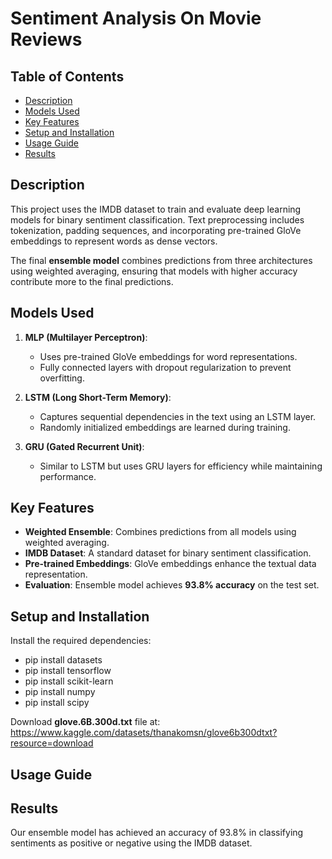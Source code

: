 # Sentiment Analysis On Movie Reviews

## Table of Contents
- [Description](#description)
- [Models Used](#models-used)
- [Key Features](#key-features)
- [Setup and Installation](#setup-and-installation)
- [Usage Guide](#usage-guide)
- [Results](#results)

## Description
This project uses the IMDB dataset to train and evaluate deep learning models for binary sentiment classification. Text preprocessing includes tokenization, padding sequences, and incorporating pre-trained GloVe embeddings to represent words as dense vectors.

The final **ensemble model** combines predictions from three architectures using weighted averaging, ensuring that models with higher accuracy contribute more to the final predictions.

## Models Used
1. **MLP (Multilayer Perceptron)**:
   - Uses pre-trained GloVe embeddings for word representations.
   - Fully connected layers with dropout regularization to prevent overfitting.

2. **LSTM (Long Short-Term Memory)**:
   - Captures sequential dependencies in the text using an LSTM layer.
   - Randomly initialized embeddings are learned during training.

3. **GRU (Gated Recurrent Unit)**:
   - Similar to LSTM but uses GRU layers for efficiency while maintaining performance.

## Key Features
- **Weighted Ensemble**: Combines predictions from all models using weighted averaging.
- **IMDB Dataset**: A standard dataset for binary sentiment classification.
- **Pre-trained Embeddings**: GloVe embeddings enhance the textual data representation.
- **Evaluation**: Ensemble model achieves **93.8% accuracy** on the test set.

## Setup and Installation
Install the required dependencies:

- pip install datasets
- pip install tensorflow
- pip install scikit-learn
- pip install numpy
- pip install scipy

Download **glove.6B.300d.txt** file at: https://www.kaggle.com/datasets/thanakomsn/glove6b300dtxt?resource=download

## Usage Guide

## Results
Our ensemble model has achieved an accuracy of 93.8% in classifying sentiments as positive or negative using the IMDB dataset.
